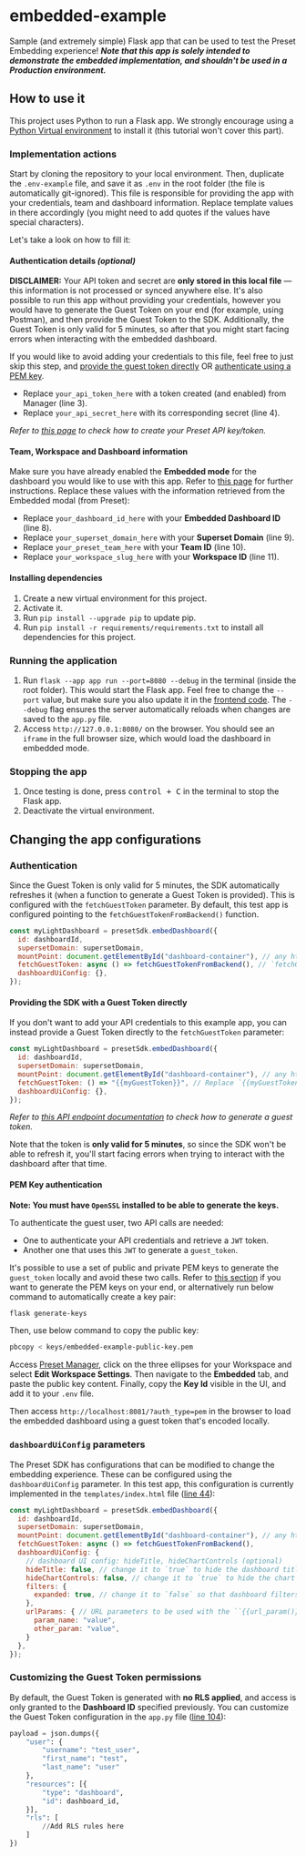# embedded-example

Sample (and extremely simple) Flask app that can be used to test the Preset Embedding experience!
**_Note that this app is solely intended to demonstrate the embedded implementation, and shouldn't be used in a Production environment._**

## How to use it

This project uses Python to run a Flask app. We strongly encourage using a [Python Virtual environment](https://docs.python.org/3/library/venv.html) to install it (this tutorial won't cover this part).

### Implementation actions

Start by cloning the repository to your local environment. Then, duplicate the `.env-example` file, and save it as `.env` in the root folder (the file is automatically git-ignored). This file is responsible for providing the app with your credentials, team and dashboard information. Replace template values in there accordingly (you might need to add quotes if the values have special characters).

Let's take a look on how to fill it:

#### Authentication details _(optional)_

**DISCLAIMER:** Your API token and secret are **only stored in this local file** — this information is not processed or synced anywhere else. It's also possible to run this app without providing your credentials, however you would have to generate the Guest Token on your end (for example, using Postman), and then provide the Guest Token to the SDK. Additionally, the Guest Token is only valid for 5 minutes, so after that you might start facing errors when interacting with the embedded dashboard.

If you would like to avoid adding your credentials to this file, feel free to just skip this step, and [provide the guest token directly](https://github.com/preset-io/embedded-example?tab=readme-ov-file#providing-the-sdk-with-a-guest-token-directly) OR [authenticate using a PEM key](https://github.com/preset-io/embedded-example?tab=readme-ov-file#pem-key-authentication).

- Replace `your_api_token_here` with a token created (and enabled) from Manager (line 3).
- Replace `your_api_secret_here` with its corresponding secret (line 4).

_Refer to [this page](https://api-docs.preset.io/#intro) to check how to create your Preset API key/token._

#### Team, Workspace and Dashboard information

Make sure you have already enabled the **Embedded mode** for the dashboard you would like to use with this app. Refer to [this page](https://docs.preset.io/docs/step-1-preparation#collect-the-information) for further instructions. Replace these values with the information retrieved from the Embedded modal (from Preset):

- Replace `your_dashboard_id_here` with your **Embedded Dashboard ID** (line 8).
- Replace `your_superset_domain_here` with your **Superset Domain** (line 9).
- Replace `your_preset_team_here` with your **Team ID** (line 10).
- Replace `your_workspace_slug_here` with your **Workspace ID** (line 11).

#### Installing dependencies

1. Create a new virtual environment for this project.
2. Activate it.
3. Run `pip install --upgrade pip` to update pip.
4. Run `pip install -r requirements/requirements.txt` to install all dependencies for this project.

### Running the application

1. Run `flask --app app run --port=8080 --debug` in the terminal (inside the root folder). This would start the Flask app. Feel free to change the `--port` value, but make sure you also update it in the [frontend code](https://github.com/preset-io/ce-embedded/blob/2b21e7f17e0136c5ddcd8097e32ce05c2205fbd9/templates/index.html#L25). The `--debug` flag ensures the server automatically reloads when changes are saved to the `app.py` file.
2. Access `http://127.0.0.1:8080/` on the browser. You should see an `iframe` in the full browser size, which would load the dashboard in embedded mode.

### Stopping the app

1. Once testing is done, press <kbd>control + C</kbd> in the terminal to stop the Flask app.
2. Deactivate the virtual environment.

## Changing the app configurations

### Authentication

Since the Guest Token is only valid for 5 minutes, the SDK automatically refreshes it (when a function to generate a Guest Token is provided). This is configured with the `fetchGuestToken` parameter. By default, this test app is configured pointing to the `fetchGuestTokenFromBackend()` function.

```javascript
const myLightDashboard = presetSdk.embedDashboard({
  id: dashboardId,
  supersetDomain: supersetDomain,
  mountPoint: document.getElementById("dashboard-container"), // any html element that can contain an iframe
  fetchGuestToken: async () => fetchGuestTokenFromBackend(), // `fetchGuestTokenFromBackend()` is a function that returns a Guest Token
  dashboardUiConfig: {},
});
```

#### Providing the SDK with a Guest Token directly

If you don't want to add your API credentials to this example app, you can instead provide a Guest Token directly to the `fetchGuestToken` parameter:

```javascript
const myLightDashboard = presetSdk.embedDashboard({
  id: dashboardId,
  supersetDomain: supersetDomain,
  mountPoint: document.getElementById("dashboard-container"), // any html element that can contain an iframe
  fetchGuestToken: () => "{{myGuestToken}}", // Replace `{{myGuestToken}}` with the generated token
  dashboardUiConfig: {},
});
```

_Refer to [this API endpoint documentation](https://api-docs.preset.io/#b1a9877e-958d-4957-8939-a6d0d3f10e70) to check how to generate a guest token._

Note that the token is **only valid for 5 minutes**, so since the SDK won't be able to refresh it, you'll start facing errors when trying to interact with the dashboard after that time.

#### PEM Key authentication

**Note: You must have `OpenSSL` installed to be able to generate the keys.**

To authenticate the guest user, two API calls are needed:
* One to authenticate your API credentials and retrieve a `JWT` token.
* Another one that uses this `JWT` to generate a `guest_token`.

It's possible to use a set of public and private PEM keys to generate the `guest_token` locally and avoid these two calls. Refer to [this section](https://docs.preset.io/docs/step-2-deployment#1-create-guest-tokens-backend) if you want to generate the PEM keys on your end, or alternatively run below command to automatically create a key pair:

``` bash
flask generate-keys
```

Then, use below command to copy the public key:

``` bash
pbcopy < keys/embedded-example-public-key.pem
```

Access [Preset Manager](https://manage.app.preset.io/app/), click on the three ellipses for your Workspace and select **Edit Workspace Settings**. Then navigate to the **Embedded** tab, and paste the public key content. Finally, copy the **Key Id** visible in the UI, and add it to your `.env` file.

Then access `http://localhost:8081/?auth_type=pem` in the browser to load the embedded dashboard using a guest token that's encoded locally.

### `dashboardUiConfig` parameters

The Preset SDK has configurations that can be modified to change the embedding experience. These can be configured using the `dashboardUiConfig` parameter. In this test app, this configuration is currently implemented in the `templates/index.html` file ([line 44](https://github.com/preset-io/ce-embedded/blob/2b21e7f17e0136c5ddcd8097e32ce05c2205fbd9/templates/index.html#L44)):

```javascript
const myLightDashboard = presetSdk.embedDashboard({
  id: dashboardId,
  supersetDomain: supersetDomain,
  mountPoint: document.getElementById("dashboard-container"), // any html element that can contain an iframe
  fetchGuestToken: async () => fetchGuestTokenFromBackend(),
  dashboardUiConfig: {
    // dashboard UI config: hideTitle, hideChartControls (optional)
    hideTitle: false, // change it to `true` to hide the dashboard title
    hideChartControls: false, // change it to `true` to hide the chart controls (ellipses menu)
    filters: {
      expanded: true, // change it to `false` so that dashboard filters are collapsed (for vertical filter bar)
    },
    urlParams: { // URL parameters to be used with the ``{{url_param()}}`` Jinja macro
      param_name: "value",
      other_param: "value",
    }
  },
});
```

### Customizing the Guest Token permissions

By default, the Guest Token is generated with **no RLS applied**, and access is only granted to the **Dashboard ID** specified previously. You can customize the Guest Token configuration in the `app.py` file ([line 104](https://github.com/preset-io/ce-embedded/blob/2b21e7f17e0136c5ddcd8097e32ce05c2205fbd9/app.py#L104)):

```python
payload = json.dumps({
    "user": {
        "username": "test_user",
        "first_name": "test",
        "last_name": "user"
    },
    "resources": [{
        "type": "dashboard",
        "id": dashboard_id,
    }],
    "rls": [
        //Add RLS rules here
    ]
})
```
